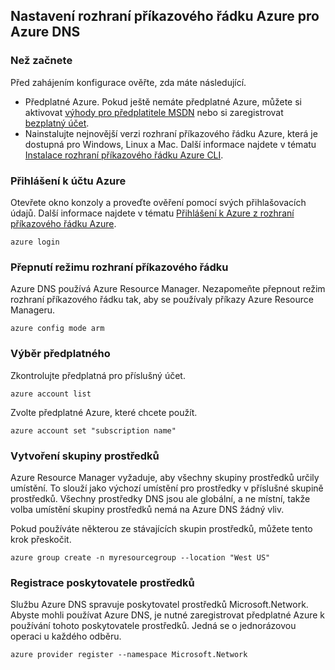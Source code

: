 ## <a name="set-up-azure-cli-for-azure-dns"></a>Nastavení rozhraní příkazového řádku Azure pro Azure DNS

### <a name="before-you-begin"></a>Než začnete

Před zahájením konfigurace ověřte, zda máte následující.

* Předplatné Azure. Pokud ještě nemáte předplatné Azure, můžete si aktivovat [výhody pro předplatitele MSDN](https://azure.microsoft.com/pricing/member-offers/msdn-benefits-details/) nebo si zaregistrovat [bezplatný účet](https://azure.microsoft.com/pricing/free-trial/).
* Nainstalujte nejnovější verzi rozhraní příkazového řádku Azure, která je dostupná pro Windows, Linux a Mac. Další informace najdete v tématu [Instalace rozhraní příkazového řádku Azure CLI](../articles/cli-install-nodejs.md).

### <a name="sign-in-to-your-azure-account"></a>Přihlášení k účtu Azure

Otevřete okno konzoly a proveďte ověření pomocí svých přihlašovacích údajů. Další informace najdete v tématu [Přihlášení k Azure z rozhraní příkazového řádku Azure](../articles/xplat-cli-connect.md).

```azurecli
azure login
```

### <a name="switch-cli-mode"></a>Přepnutí režimu rozhraní příkazového řádku

Azure DNS používá Azure Resource Manager. Nezapomeňte přepnout režim rozhraní příkazového řádku tak, aby se používaly příkazy Azure Resource Manageru.

```azurecli
azure config mode arm
```

### <a name="select-the-subscription"></a>Výběr předplatného

Zkontrolujte předplatná pro příslušný účet.

```azurecli
azure account list
```

Zvolte předplatné Azure, které chcete použít.

```azurecli
azure account set "subscription name"
```

### <a name="create-a-resource-group"></a>Vytvoření skupiny prostředků

Azure Resource Manager vyžaduje, aby všechny skupiny prostředků určily umístění. To slouží jako výchozí umístění pro prostředky v příslušné skupině prostředků. Všechny prostředky DNS jsou ale globální, a ne místní, takže volba umístění skupiny prostředků nemá na Azure DNS žádný vliv.

Pokud používáte některou ze stávajících skupin prostředků, můžete tento krok přeskočit.

```azurecli
azure group create -n myresourcegroup --location "West US"
```

### <a name="register-resource-provider"></a>Registrace poskytovatele prostředků

Službu Azure DNS spravuje poskytovatel prostředků Microsoft.Network. Abyste mohli používat Azure DNS, je nutné zaregistrovat předplatné Azure k používání tohoto poskytovatele prostředků. Jedná se o jednorázovou operaci u každého odběru.

```azurecli
azure provider register --namespace Microsoft.Network
```

